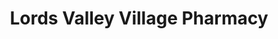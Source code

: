 ---
title: "Lords Valley Village Pharmacy"
url: /lords-valley/lords-valley-village-pharmacy/
shop: Drogerie
---